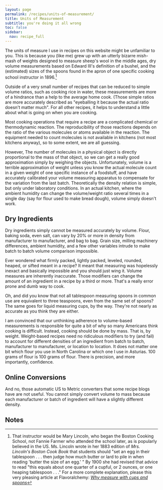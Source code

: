 ```yaml
---
layout: page
permalink: /recipes/units-of-measurement/
title: Units of Measurement
subtitle: you're doing it all wrong
toc: false
sidebar:
  nav: recipe_full
---
```

The units of measure I use in recipes on this website might be unfamiliar to you. This is because you (like me) grew up with an utterly bizarre mish-mash of weights designed to measure sheep's wool in the middle ages, dry volume measurements based on Edward III's definition of a bushel, and the (estimated) sizes of the spoons found in the apron of one specific cooking school instructor in 1896.[^1]

Outside of a very small number of recipes that can be reduced to simple volume ratios, such as cooking rice in water, these measurements are more of a hindrance than a help to the average home cook. (Those simple ratios are more accurately described as "eyeballing it because the actual ratio doesn't matter much". For all other recipes, it helps to understand a little about what is going on when you are cooking. 

Most cooking operations that require a recipe are a complicated chemical or thermodynamic reaction. The reproducibility of those reactions depends on the ratio of the various molecules or atoms available in the reaction. The equipment needed to count molecules is not available in kitchens (not most kitchens anyway), so to some extent, we are all guessing.

However, The number of molecules in a physical object is directly proportional to the mass of that object, so we can get a really good approximation simply by weighing the objects. Unfortunately, volume is a terrible approximation of weight unless you know the actual molecule count in a given weight of one specific instance of a foodstuff, and have accurately calibrated your volume measuring apparatus to compensate for the variation from the last batch. Theoretically the density relation is simple, but only under laboratory conditions. In an actual kitchen, where the ambient humidity can change the volume/weight ratio several times in a single day (say for flour used to make bread dough), volume simply doesn't work.

## Dry Ingredients

Dry ingredients simply cannot be measured accurately by volume. Flour, baking soda, even salt, can vary by 20% or more in density from manufacturer to manufacturer, and bag to bag. Grain size, milling machinery differences, ambient humidity, and a few other variables intrude to make batch to batch volume comparison impossible.

Ever wondered what firmly packed, lightly packed, leveled, rounded, heaped, or sifted meant in a recipe? It meant that measuring was hopelessly inexact and basically impossible and you should just wing it. Volume measures are inherently inaccurate. Those modifiers can change the amount of an ingredient in a recipe by a third or more. That's a really error prone and dumb way to cook.

Oh, and did you know that not all tablespoon measuring spoons in common use are equivalent to three teaspoons, even from the same set of spoons? The same goes for liquid measuring cups, by the way. They're not nearly as accurate as you think they are either. 

I am convinced that our unthinking adherence to volume-based measurements is responsible for quite a bit of why so many Americans think cooking is difficult. Instead, cooking should be done by mass. That is, by weight. Weight-based recipes need no ridiculous modifiers to try (and fail) to account for different densities of an ingredient from batch to batch, manufacturer to manufacturer, or location to location. It does not matter one bit which flour you use in North Carolina or which one I use in Asturias. 100 grams of flour is 100 grams of flour. There is precision, and more importantly, confidence.

## Online Conversions

And no, those automatic US to Metric converters that some recipe blogs have are not useful. You cannot simply convert volume to mass because each manufacturer or batch of ingredient will have a slightly different density. 

## Notes
[^1]: That instructor would be Mary Lincoln, who began the Boston Cooking School, not Fannie Farmer who attended the school later, as is popularly believed in the US. Ms. Lincoln wrote in her 1883 edition of *Mrs. Lincoln's Boston Cook Book* that students should "set an egg in their tablespoon . . . then judge how much butter or lard to pile in when reading 'butter the size of an egg.' " By 1900 she had revised that advice to read "this equals about one quarter of a cupful, or 2 ounces, or one heaping tablespoon . . ." For a more complete explanation, please this very pleasing article at Flavoralchemy: *[Why measure with cups and spoons](https://www.flavoralchemy.com/journal/why-measure-with-cups-and-spoons/)*